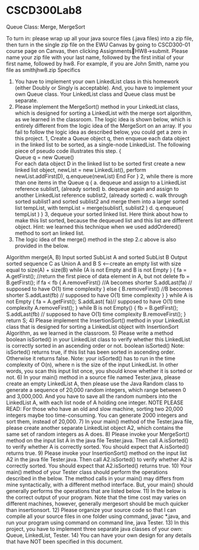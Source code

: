 # CSCD300Lab8
Queue Class: Merge, MergeSort

To turn in: please wrap up all your java source files (.java files) into a zip file, then turn in 
the  single  zip  file  on  the  EWU  Canvas  by  going  to  CSCD300-01  course  page  on  Canvas,  then 
clicking  AssignmentsHW8->submit.  Please  name  your  zip  file  with  your  last  name,  followed 
by the first initial of your first name, followed by hw8. For example, if you are John Smith, name 
you file as smithjhw8.zip
Specifics
1) You have to implement your own LinkedList class in this homework (either Doubly or 
Singly is acceptable). And, you have to implement your own Queue class. Your 
LinkedList class and Queue class must be separate.
2) Please implement the MergeSort() method in your LinkedList class, which is designed for 
sorting a LinkedList with the merge sort algorithm, as we learned in the classroom. The 
logic idea is shown below, which is entirely different from the logic idea of the 
MergeSort on an array. If you fail to follow the logic idea as described below, you could 
get a zero in this project.
1, Create a Queue object q, then enqueue each data object in the linked list to be sorted, as a 
single-node LinkedList. The following piece of pseudo code illustrates this step.
    {    
             Queue q = new Queue()      
For each data object D in the linked list to be sorted
          first create a new linked list object, newList = new LinkedList(), 
          perform newList.addFirst(D), 
          q.enqueue(newList)
End For
   }
2, while there is more than one items in the Queue q {
a. dequeue and assign to a LinkedList  reference sublist1, (already sorted)
b. dequeue again and assign to another LinkedList reference sublist2, (already sorted)
c. walk through sorted sublist1 and sorted sublist2 and merge them into a larger sorted 
list tempList, with tempList = merge(sublist1, sublist2 )
d.    q.enqueue( tempList )
    }
3, dequeue your sorted linked list. Here think about how to make this list sorted, because the 
dequeued list and this list are different object. Hint: we learned this technique when we used 
addOrdered() method to sort an linked list.
3) The logic idea of the merge() method in the step 2.c above is also provided in the below.
 
Algorithm merge(A, B)
Input sorted SubList A and sorted SubList B
Output sorted sequence C as Union A and B
S <--create an empty list with size equal to size(A) + size(B)
while (A is not Empty and B is not Empty ) {
            fa = A.getFirst(); //return the first piece of data element in A, but not delete
            fb = B.getFirst();
if   fa <  fb {
A.removeFirst() //A becomes shorter
S.addLast(fa) // supposed to have O(1) time complexity 
           }
else {
                        B.removeFirst()  //B becomes shorter
S.addLast(fb) // supposed to have O(1) time complexity
           }
}
while A is not Empty {
      fa = A.getFirst();
      S.addLast( fa)// supposed to have O(1) time complexity
      A.removeFirst();
}
while B is not Empty() {
      fb = B.getFirst();
      S.addLast(fb) // supposed to have O(1) time complexity
      B.removeFirst();
}
return S;
4) Please implement the InsertionSort() method in your LinkedList class that is designed for 
sorting a LinkedList object with InsertionSort Algorithm, as we learned in the classroom.
5) Please write a method boolean isSorted() in your LinkedList class to verify whether this 
LinkedList is correctly sorted in an ascending order or not. 
boolean isSorted()
Note: isSorted() returns true, if this list has been sorted in ascending order. Otherwise it 
returns false.
Note: your isSorted() has to run in the time complexity of O(n), where n is the size of the 
input LinkedList. In other words, you scan this input list once, you should know whether 
it is sorted or not.
6) In your main() method in a source file named Tester.java, please create an empty 
LinkedList A, then please use the Java Random class to generate a sequence of 20,000 
random integers, which range between 0 and 3,000,000. And you have to save all the 
random numbers into the LinkedList A, with each list node of A holding one integer. 
NOTE PLEASE READ: For those who have an old and slow machine, sorting two 
20,000 integers maybe too time-consuming. You can generate 2000 integers and sort 
them, instead of 20,000.
7) In your main() method of the Tester.java file, please create another separate LinkedList 
object A2, which contains the same set of random integers as A does.
8) Please invoke your MergeSort() method on the input list A in the java file Tester.java. 
Then call A.isSorted() to verify whether A is correctly sorted. You should expect that 
A.isSorted() returns true.
9) Please invoke your InsertionSort() method on the input list A2 in the  java file 
Tester.java. Then call A2.isSorted() to verify whether A2 is correctly sorted. You should 
expect that A2.isSorted() returns true.
10) Your main() method of your Tester class should perform the operations described in the 
below. The method calls in your main() may differs from mine syntactically, with a 
different method interface. But, your main() should generally performs the operations that 
are listed below.
11)  In the below is the correct output of your program. Note that the time cost may varies on 
different machines, however, generally mergesort should be much quicker than 
insertionsort.
12) Please organize your source code so that I can compile all your source files in one folder 
using command, javac *.java, and run your program using command on command line, 
java Tester. 
13) In this project, you have to implement three separate java classes of your own: Queue, 
LinkedList, Tester.
14) You can have your own design for any details that have NOT been specified in this 
document.
